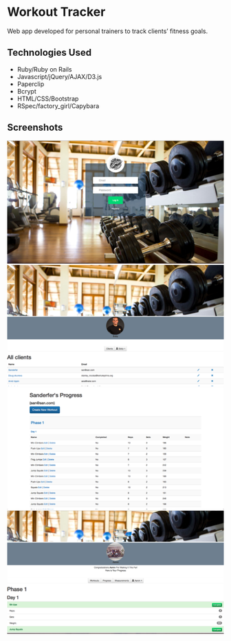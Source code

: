 # Workout Tracker

Web app developed for personal trainers to track clients’ fitness goals.

## Technologies Used

* Ruby/Ruby on Rails
* Javascript/jQuery/AJAX/D3.js
* Paperclip
* Bcrypt
* HTML/CSS/Bootstrap
* RSpec/factory_girl/Capybara

## Screenshots

![alt tag](/user-login.png)
![alt tag](/admin-page.png)
![alt tag](/admin-client-show-page.png)
![alt tag](/client-show-page.png)



